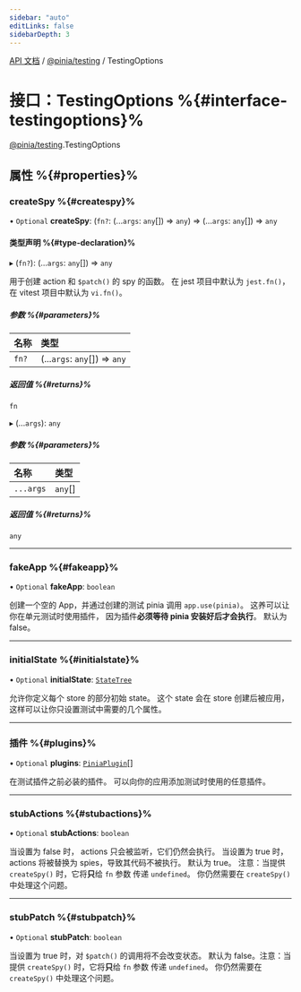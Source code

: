 ```yaml
---
sidebar: "auto"
editLinks: false
sidebarDepth: 3
---
```


[API 文档](../index.md) / [@pinia/testing](../modules/pinia_testing.md) / TestingOptions

# 接口：TestingOptions %{#interface-testingoptions}%

[@pinia/testing](../modules/pinia_testing.md).TestingOptions

## 属性 %{#properties}%

### createSpy %{#createspy}%

• `Optional` **createSpy**: (`fn?`: (...`args`: `any`[]) => `any`) => (...`args`: `any`[]) => `any`

#### 类型声明 %{#type-declaration}%

▸ (`fn?`): (...`args`: `any`[]) => `any`

用于创建 action 和 `$patch()` 的 spy 的函数。
在 jest 项目中默认为 `jest.fn()`，在 vitest 项目中默认为 `vi.fn()`。

##### 参数 %{#parameters}%

| 名称 | 类型 |
| :------ | :------ |
| `fn?` | (...`args`: `any`[]) => `any` |

##### 返回值 %{#returns}%

`fn`

▸ (...`args`): `any`

##### 参数 %{#parameters}%

| 名称 | 类型 |
| :------ | :------ |
| `...args` | `any`[] |

##### 返回值 %{#returns}%

`any`

___

### fakeApp %{#fakeapp}%

• `Optional` **fakeApp**: `boolean`

创建一个空的 App，并通过创建的测试 pinia 调用 `app.use(pinia)`。
这养可以让你在单元测试时使用插件，
因为插件**必须等待 pinia 安装好后才会执行**。
默认为 false。

___

### initialState %{#initialstate}%

• `Optional` **initialState**: [`StateTree`](../modules/pinia.md#statetree)

允许你定义每个 store 的部分初始 state。
这个 state 会在 store 创建后被应用，这样可以让你只设置测试中需要的几个属性。

___

### 插件 %{#plugins}%

• `Optional` **plugins**: [`PiniaPlugin`](pinia.PiniaPlugin.md)[]

在测试插件之前必装的插件。
可以向你的应用添加测试时使用的任意插件。

___

### stubActions %{#stubactions}%

• `Optional` **stubActions**: `boolean`

当设置为 false 时， actions 只会被监听，它们仍然会执行。
当设置为 true 时，actions 将被替换为 spies，导致其代码不被执行。
默认为 true。
注意：当提供 `createSpy()` 时，它将**只**给 `fn` 参数 传递 `undefined`。
你仍然需要在 `createSpy()` 中处理这个问题。

___

### stubPatch %{#stubpatch}%

• `Optional` **stubPatch**: `boolean`

当设置为 true 时，对 `$patch()` 的调用将不会改变状态。
默认为 false。注意：当提供 `createSpy()` 时，它将**只**给 `fn` 参数 传递 `undefined`。
你仍然需要在 `createSpy()` 中处理这个问题。
